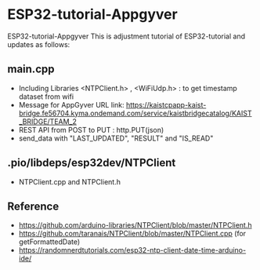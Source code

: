 # ESP32-tutorial-Appgyver
ESP32-tutorial-Appgyver
This is adjustment tutorial of ESP32-tutorial and updates as follows: 
## main.cpp
- Including Libraries <NTPClient.h> , <WiFiUdp.h> : to get timestamp dataset from wifi
- Message for AppGyver URL link: https://kaistcpapp-kaist-bridge.fe56704.kyma.ondemand.com/service/kaistbridgecatalog/KAIST_BRIDGE/TEAM_2
- REST API from POST to PUT : http.PUT(json) 
- send_data with "LAST_UPDATED", "RESULT" and "IS_READ"
## .pio/libdeps/esp32dev/NTPClient  
- NTPClient.cpp and NTPClient.h

## Reference 
- https://github.com/arduino-libraries/NTPClient/blob/master/NTPClient.h
- https://github.com/taranais/NTPClient/blob/master/NTPClient.cpp  (for getFormattedDate)
- https://randomnerdtutorials.com/esp32-ntp-client-date-time-arduino-ide/
